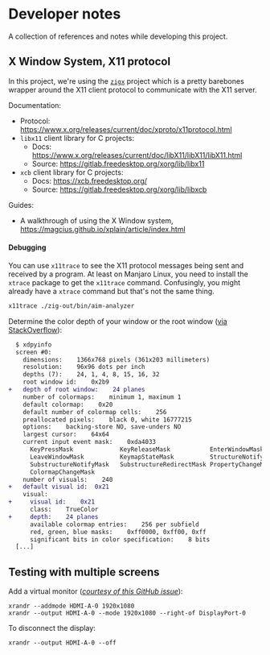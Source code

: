 # Developer notes

A collection of references and notes while developing this project.

## X Window System, X11 protocol

In this project, we're using the [`zigx`](https://github.com/marler8997/zigx) project which is a pretty barebones wrapper around the X11 client protocol to communicate with the X11 server.

Documentation:

 - Protocol: https://www.x.org/releases/current/doc/xproto/x11protocol.html
 - `libx11` client library for C projects:
    - Docs: https://www.x.org/releases/current/doc/libX11/libX11/libX11.html
    - Source: https://gitlab.freedesktop.org/xorg/lib/libx11
 - `xcb` client library for C projects:
    - Docs: https://xcb.freedesktop.org/
    - Source: https://gitlab.freedesktop.org/xorg/lib/libxcb

Guides:

 - A walkthrough of using the X Window system, https://magcius.github.io/xplain/article/index.html


#### Debugging

You can use `x11trace` to see the X11 protocol messages being sent and received by a program. At least on Manjaro Linux, you need to install the `xtrace` package to get the `x11trace` command. Confusingly, you might already have a `xtrace` command but that's not the same thing.

```sh
x11trace ./zig-out/bin/aim-analyzer
```

Determine the color depth of your window or the root window ([via StackOverflow](https://stackoverflow.com/a/12345678/1097920)):

```diff
  $ xdpyinfo
  screen #0:
    dimensions:    1366x768 pixels (361x203 millimeters)
    resolution:    96x96 dots per inch
    depths (7):    24, 1, 4, 8, 15, 16, 32
    root window id:    0x2b9
+   depth of root window:    24 planes
    number of colormaps:    minimum 1, maximum 1
    default colormap:    0x20
    default number of colormap cells:    256
    preallocated pixels:    black 0, white 16777215
    options:    backing-store NO, save-unders NO
    largest cursor:    64x64
    current input event mask:    0xda4033
      KeyPressMask             KeyReleaseMask           EnterWindowMask          
      LeaveWindowMask          KeymapStateMask          StructureNotifyMask      
      SubstructureNotifyMask   SubstructureRedirectMask PropertyChangeMask       
      ColormapChangeMask       
    number of visuals:    240
+   default visual id:  0x21
    visual:
+     visual id:    0x21
      class:    TrueColor
+     depth:    24 planes
      available colormap entries:    256 per subfield
      red, green, blue masks:    0xff0000, 0xff00, 0xff
      significant bits in color specification:    8 bits
  [...]
```


## Testing with multiple screens

Add a virtual monitor ([*courtesy of this GitHub issue*](https://github.com/pavlobu/deskreen/issues/42#issue-792962894)):
```
xrandr --addmode HDMI-A-0 1920x1080
xrandr --output HDMI-A-0 --mode 1920x1080 --right-of DisplayPort-0
```

To disconnect the display:
```
xrandr --output HDMI-A-0 --off
```
